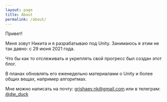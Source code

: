 ```yaml
---
layout: page
title: About
permalink: /about/
---
```


Привет!

Меня зовут Никита и я разрабатываю под Unity. Занимаюсь я этим не так давно: с 29 июня 2021 года.

Что бы как то отслеживать и укреплять свой прогресс был создан этот блог.

В планах обновлять его еженедельно материалами о Unity и более общих вещах, например алгоритмах.

Мне можно написать на почту: <grishaev.nk@gmail.com> или в телеграм: [@dw_duck](https://t.me/dw_duck)
